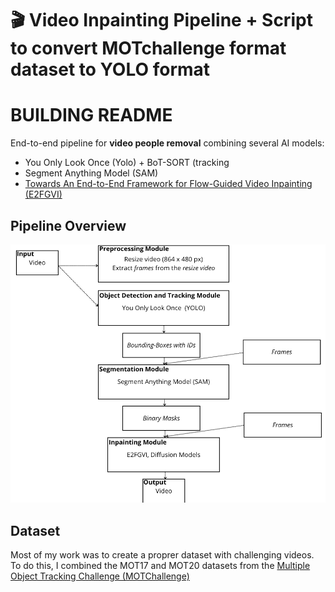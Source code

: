 # 🎬 Video Inpainting Pipeline + Script to convert MOTchallenge format dataset to YOLO format
# BUILDING README 
End-to-end pipeline for **video people removal** combining several AI models: 
<ul>
  <li>You Only Look Once (Yolo) + BoT-SORT (tracking</li>
  <li>Segment Anything Model (SAM)</li>
  <li><a href="https://github.com/MCG-NKU/E2FGVI">Towards An End-to-End Framework for Flow-Guided Video Inpainting (E2FGVI)</a></li>
</ul> 

## Pipeline Overview
![Video inpainting pipeline overview](assets/pipeline_overview.png)

## Dataset 
Most of my work was to create a proprer dataset with challenging videos. To do this, I combined the MOT17 and MOT20 datasets from the <a href="https://motchallenge.net/">Multiple Object Tracking Challenge (MOTChallenge)</a>
